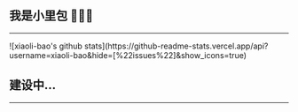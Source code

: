 ## 我是小里包 🧑🏻‍💻
<hr/>
![xiaoli-bao's github stats](https://github-readme-stats.vercel.app/api?username=xiaoli-bao&hide=[%22issues%22]&show_icons=true)

## 建设中...
<hr/>
